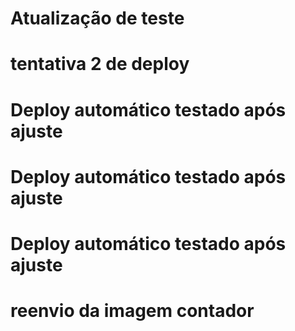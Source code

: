 # Atualização de teste
# tentativa 2 de deploy
# Deploy automático testado após ajuste
# Deploy automático testado após ajuste
# Deploy automático testado após ajuste
# reenvio da imagem contador
